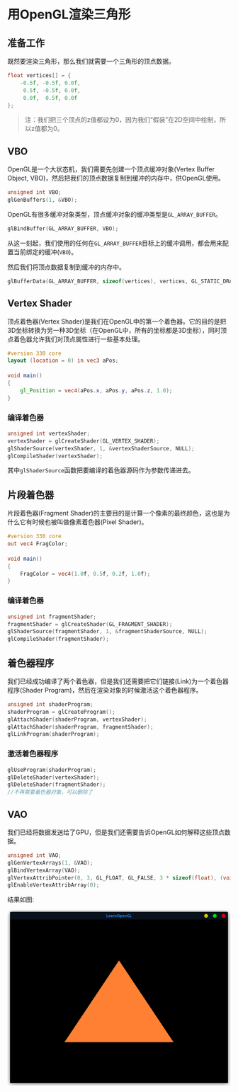 # 用OpenGL渲染三角形

## 准备工作

既然要渲染三角形，那么我们就需要一个三角形的顶点数据。

```cpp
float vertices[] = {
    -0.5f, -0.5f, 0.0f,
     0.5f, -0.5f, 0.0f,
     0.0f,  0.5f, 0.0f
};
```

> 注：我们把三个顶点的z值都设为0，因为我们“假装”在2D空间中绘制，所以z值都为0。

## VBO

OpenGL是一个大状态机，我们需要先创建一个顶点缓冲对象(Vertex Buffer Object, VBO)，然后把我们的顶点数据复制到缓冲的内存中，供OpenGL使用。

```cpp
unsigned int VBO;
glGenBuffers(1, &VBO);
```

OpenGL有很多缓冲对象类型，顶点缓冲对象的缓冲类型是`GL_ARRAY_BUFFER`。

```cpp
glBindBuffer(GL_ARRAY_BUFFER, VBO);
```

从这一刻起，我们使用的任何在`GL_ARRAY_BUFFER`目标上的缓冲调用，都会用来配置当前绑定的缓冲(`VBO`)。

然后我们将顶点数据复制到缓冲的内存中。

```cpp
glBufferData(GL_ARRAY_BUFFER, sizeof(vertices), vertices, GL_STATIC_DRAW);
```

## Vertex Shader

顶点着色器(Vertex Shader)是我们在OpenGL中的第一个着色器。它的目的是把3D坐标转换为另一种3D坐标（在OpenGL中，所有的坐标都是3D坐标），同时顶点着色器允许我们对顶点属性进行一些基本处理。

```glsl
#version 330 core
layout (location = 0) in vec3 aPos;

void main()
{
    gl_Position = vec4(aPos.x, aPos.y, aPos.z, 1.0);
}
```

### 编译着色器

```cpp
unsigned int vertexShader;
vertexShader = glCreateShader(GL_VERTEX_SHADER);
glShaderSource(vertexShader, 1, &vertexShaderSource, NULL);
glCompileShader(vertexShader);
```

其中`glShaderSource`函数把要编译的着色器源码作为参数传递进去。

## 片段着色器

片段着色器(Fragment Shader)的主要目的是计算一个像素的最终颜色，这也是为什么它有时候也被叫做像素着色器(Pixel Shader)。

```glsl
#version 330 core
out vec4 FragColor;

void main()
{
    FragColor = vec4(1.0f, 0.5f, 0.2f, 1.0f);
}
```

### 编译着色器

```cpp
unsigned int fragmentShader;
fragmentShader = glCreateShader(GL_FRAGMENT_SHADER);
glShaderSource(fragmentShader, 1, &fragmentShaderSource, NULL);
glCompileShader(fragmentShader);
```

## 着色器程序

我们已经成功编译了两个着色器，但是我们还需要把它们链接(Link)为一个着色器程序(Shader Program)，然后在渲染对象的时候激活这个着色器程序。

```cpp
unsigned int shaderProgram;
shaderProgram = glCreateProgram();
glAttachShader(shaderProgram, vertexShader);
glAttachShader(shaderProgram, fragmentShader);
glLinkProgram(shaderProgram);
```

### 激活着色器程序

```cpp
glUseProgram(shaderProgram);
glDeleteShader(vertexShader);
glDeleteShader(fragmentShader);
//不再需要着色器对象，可以删除了
```

## VAO

我们已经将数据发送给了GPU，但是我们还需要告诉OpenGL如何解释这些顶点数据。

```cpp
unsigned int VAO;
glGenVertexArrays(1, &VAO); 
glBindVertexArray(VAO);
glVertexAttribPointer(0, 3, GL_FLOAT, GL_FALSE, 3 * sizeof(float), (void*)0);
glEnableVertexAttribArray(0);
```

结果如图:

![](img/2023-07-24-09-59-14.png)